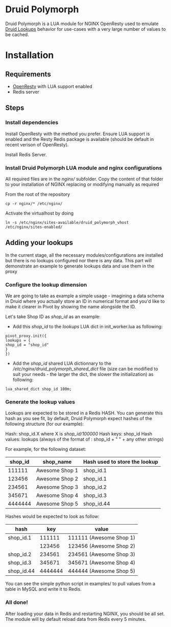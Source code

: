 # Druid Polymorph

Druid Polymorph is a LUA module for NGINX OpenResty used to emulate [Druid Lookups](https://druid.apache.org/docs/latest/querying/lookups.html) behavior for use-cases with a very large number of values to be cached.


# Installation



## Requirements

* [OpenResty](https://openresty.org/en/download.html) with LUA support enabled
* Redis server


## Steps


### Install dependencies

Install OpenResty with the method you prefer. Ensure LUA support is enabled and the Resty Redis package is available (should be default in recent verison of OpenResty).

Install Redis Server.

### Install Druid Polymorph LUA module and nginx configurations

All required files are in the *nginx/* subfolder. Copy the content of that folder to your installation of NGINX replacing or modifying manually as required

From the root of the repository
```
cp -r nginx/* /etc/nginx/
```

Activate the virtualhost by doing 
```
ln -s /etc/nginx/sites-available/druid_polymorph_vhost /etc/nginx/sites-enabled/
```

## Adding your lookups

In the current stage, all the necessary modules/configurations are installed but there is no lookups configured nor there is any data. This part will demonstrate an example to generate lookups data and use them in the proxy

### Configure the lookup dimension

We are going to take as example a simple usage - imagining a data schema in Druid where you actually store an ID in numerical format and you'd like to make it clearer in Pivot by showing the name alongside the ID.

Let's take Shop ID as *shop_id* as an example:
* Add this *shop_id* to the *lookups* LUA dict in init_worker.lua as following:

```
pivot_proxy.init({
lookups = {
shop_id = "shop_id"
}
})
```

* Add the *shop_id* shared LUA dictionnary to the */etc/nginx/druid_polymorph_shared_dict* file (size can be modified to suit your needs - the larger the dict, the slower the initialization) as following:

```
lua_shared_dict shop_id 100m;
```

### Generate the lookup values

Lookups are expected to be stored in a Redis HASH. You can generate this hash as you see fit, by default, Druid Polymorph expect hashes of the following structure (for our example):

Hash: shop_id.X where X is *shop_id/100000*
Hash keys: shop_id
Hash values: lookups (always of the format of : shop_id + " " + any other strings)

For example, for the following dataset:

|shop_id|shop_name|Hash used to store the lookup|
|--|--|--|
|111111|Awesome Shop 1|shop_id.1
|123456|Awesome Shop 2|shop_id.1
|234561|Awesome Shop 3|shop_id.2
|345671|Awesome Shop 4|shop_id.3
|4444444|Awesome Shop 5|shop_id.44

Hashes would be expected to look as follow:

|hash|key|value|
|--|--|--|
|shop_id.1|111111|111111 (Awesome Shop 1)
||123456|123456 (Awesome Shop 2)
|shop_id.2|234561|234561 (Awesome Shop 3)
|shop_id.3|345671|345671 (Awesome Shop 4)
|shop_id.44|4444444|444444 (Awesome Shop 5)

You can see the simple python script in examples/ to pull values from a table in MySQL and write it to Redis.

### All done!

After loading your data in Redis and restarting NGINX, you should be all set. The module will by default reload data from Redis every 5 minutes.

